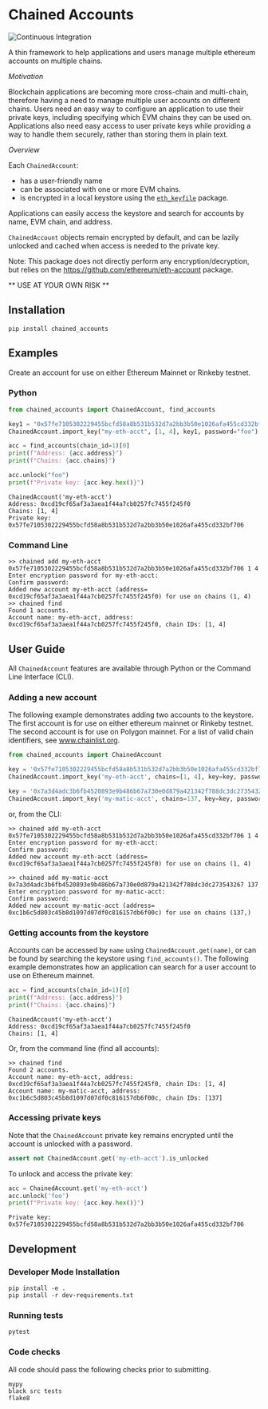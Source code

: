 # Chained Accounts

![Continuous Integration](https://github.com/tellor-io/pytelliot/actions/workflows/py39.yml/badge.svg)

A thin framework to help applications and users manage multiple ethereum accounts on multiple chains.

*Motivation*

Blockchain applications are becoming more cross-chain and multi-chain, therefore having a need to manage multiple user
accounts on different chains. Users need an easy way to configure an application to use their private keys, including
specifying which EVM chains they can be used on. Applications also need easy access to user private keys while providing
a way to handle them securely, rather than storing them in plain text.

*Overview*

Each `ChainedAccount`:

- has a user-friendly name
- can be associated with one or more EVM chains.
- is encrypted in a local keystore using the [`eth_keyfile`](https://github.com/ethereum/eth-keyfile) package.

Applications can easily access the keystore and search for accounts by name, EVM chain, and address.

`ChainedAccount` objects remain encrypted by default, and can be lazily unlocked and cached when access is needed to the private key.

Note: This package does not directly perform any encryption/decryption, but relies on the
https://github.com/ethereum/eth-account package.

** USE AT YOUR OWN RISK **

## Installation

    pip install chained_accounts

## Examples

Create an account for use on either Ethereum Mainnet or Rinkeby testnet.

### Python

```python
from chained_accounts import ChainedAccount, find_accounts

key1 = "0x57fe7105302229455bcfd58a8b531b532d7a2bb3b50e1026afa455cd332bf706"
ChainedAccount.import_key("my-eth-acct", [1, 4], key1, password="foo")

acc = find_accounts(chain_id=1)[0]
print(f"Address: {acc.address}")
print(f"Chains: {acc.chains}")

acc.unlock("foo")
print(f"Private key: {acc.key.hex()}")
```

```pycon
ChainedAccount('my-eth-acct')
Address: 0xcd19cf65af3a3aea1f44a7cb0257fc7455f245f0
Chains: [1, 4]
Private key: 0x57fe7105302229455bcfd58a8b531b532d7a2bb3b50e1026afa455cd332bf706
```
### Command Line

    >> chained add my-eth-acct 0x57fe7105302229455bcfd58a8b531b532d7a2bb3b50e1026afa455cd332bf706 1 4
    Enter encryption password for my-eth-acct: 
    Confirm password:
    Added new account my-eth-acct (address= 0xcd19cf65af3a3aea1f44a7cb0257fc7455f245f0) for use on chains (1, 4)
    >> chained find
    Found 1 accounts.
    Account name: my-eth-acct, address: 0xcd19cf65af3a3aea1f44a7cb0257fc7455f245f0, chain IDs: [1, 4]


## User Guide

All `ChainedAccount` features are available through Python or the Command Line Interface (CLI).

### Adding a new account

The following example demonstrates adding two accounts to the keystore. The first account is for use on either ethereum
mainnet or Rinkeby testnet. The second account is for use on Polygon mainnet. For a list of valid chain identifiers,
see www.chainlist.org.

```python
from chained_accounts import ChainedAccount

key = '0x57fe7105302229455bcfd58a8b531b532d7a2bb3b50e1026afa455cd332bf706'
ChainedAccount.import_key('my-eth-acct', chains=[1, 4], key=key, password='foo')

key = '0x7a3d4adc3b6fb4520893e9b486b67a730e0d879a421342f788dc3dc273543267'
ChainedAccount.import_key('my-matic-acct', chains=137, key=key, password='bar')
```

or, from the CLI:

    >> chained add my-eth-acct 0x57fe7105302229455bcfd58a8b531b532d7a2bb3b50e1026afa455cd332bf706 1 4
    Enter encryption password for my-eth-acct: 
    Confirm password:
    Added new account my-eth-acct (address= 0xcd19cf65af3a3aea1f44a7cb0257fc7455f245f0) for use on chains (1, 4)

    >> chained add my-matic-acct 0x7a3d4adc3b6fb4520893e9b486b67a730e0d879a421342f788dc3dc273543267 137
    Enter encryption password for my-matic-acct: 
    Confirm password: 
    Added new account my-matic-acct (address= 0xc1b6c5d803c45b8d1097d07df0c816157db6f00c) for use on chains (137,)

### Getting accounts from the keystore

Accounts can be accessed by `name` using `ChainedAccount.get(name)`, or can be found by searching the keystore
using `find_accounts()`. The following example demonstrates how an application can search for a user account to use on
Ethereum mainnet.

```python
acc = find_accounts(chain_id=1)[0]
print(f"Address: {acc.address}")
print(f"Chains: {acc.chains}")
```

```pycon
ChainedAccount('my-eth-acct')
Address: 0xcd19cf65af3a3aea1f44a7cb0257fc7455f245f0
Chains: [1, 4]
```

Or, from the command line (find all accounts):

    >> chained find
    Found 2 accounts.
    Account name: my-eth-acct, address: 0xcd19cf65af3a3aea1f44a7cb0257fc7455f245f0, chain IDs: [1, 4]
    Account name: my-matic-acct, address: 0xc1b6c5d803c45b8d1097d07df0c816157db6f00c, chain IDs: [137]

### Accessing private keys

Note that the `ChainedAccount` private key remains encrypted until the account is unlocked with a password.

```python
assert not ChainedAccount.get('my-eth-acct').is_unlocked
```

To unlock and access the private key:

```python
acc = ChainedAccount.get('my-eth-acct')
acc.unlock('foo')
print(f"Private key: {acc.key.hex()}")
```

```pycon
Private key: 0x57fe7105302229455bcfd58a8b531b532d7a2bb3b50e1026afa455cd332bf706
```

## Development

### Developer Mode Installation

    pip install -e .
    pip install -r dev-requirements.txt

### Running tests

    pytest

### Code checks

All code should pass the following checks prior to submitting.

    mypy
    black src tests
    flake8



